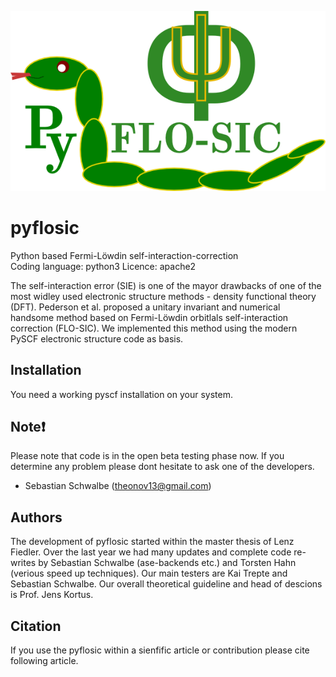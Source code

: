 ![GitHub Logo](/images/pyflosic_logo.png)


# pyflosic 
Python based Fermi-Löwdin self-interaction-correction  
Coding language: python3 
Licence: apache2 

The self-interaction error (SIE) is one of the mayor drawbacks of one of the most widley used electronic structure methods - density functional theory (DFT). Pederson et al. proposed a unitary invariant and numerical handsome method based on Fermi-Löwdin orbitlals self-interaction correction (FLO-SIC). We implemented this method using the modern PySCF electronic structure code as basis.   

## Installation 
You need a working pyscf installation on your system. 

## Note:heavy_exclamation_mark:
Please note that code is in the open beta testing phase now. If you determine any problem please dont hesitate to ask one of the developers.      

* Sebastian Schwalbe (theonov13@gmail.com)   

## Authors 
The development of pyflosic started within the master thesis of Lenz Fiedler. Over the last year we had many updates and complete code re-writes by Sebastian Schwalbe (ase-backends etc.) and Torsten Hahn (verious speed up techniques). Our main testers are Kai Trepte and Sebastian Schwalbe. Our overall theoretical guideline and head of descions is Prof. Jens Kortus. 

## Citation
If you use the pyflosic within a sienfific article or contribution please cite following article. 

